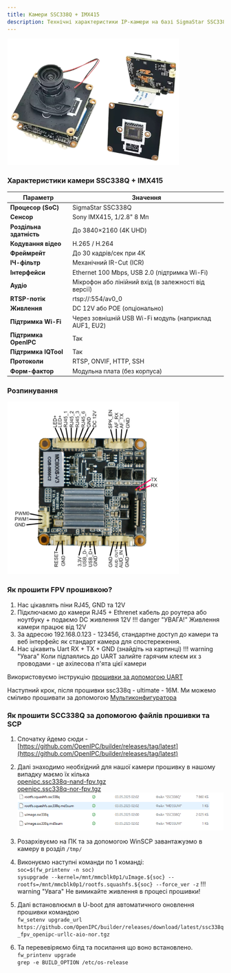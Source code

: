 ```yaml
---
title: Камери SSC338Q + IMX415
description: Технічні характеристики IP-камери на базі SigmaStar SSC338Q з сенсором Sony IMX415
---
```

<img 
  src="/images/ssc338q.png" 
  alt="головна картинка" 
  width="400px" 
/>
<h3>Характеристики камери SSC338Q + IMX415</h3>

| Параметр                   | Значення                                      |
|---------------------------|-----------------------------------------------|
| **Процесор (SoC)**        | SigmaStar SSC338Q                             |
| **Сенсор**                | Sony IMX415, 1/2.8" 8 Мп                      |
| **Роздільна здатність**   | До 3840×2160 (4K UHD)                         |
| **Кодування відео**       | H.265 / H.264                                 |
| **Фреймрейт**             | До 30 кадрів/сек при 4K                      |
| **ІЧ-фільтр**             | Механічний IR-Cut (ICR)                       |
| **Інтерфейси**            | Ethernet 100 Mbps, USB 2.0 (підтримка Wi-Fi)  |
| **Аудіо**                 | Мікрофон або лінійний вхід (в залежності від версії) |
| **RTSP-потік**            | rtsp://<ip>:554/av0_0                         |
| **Живлення**              | DC 12V або POE (опціонально)                 |
| **Підтримка Wi-Fi**       | Через зовнішній USB Wi-Fi модуль (наприклад AUF1, EU2) |
| **Підтримка OpenIPC**     | Так                                           |
| **Підтримка IQTool**      | Так                                           |
| **Протоколи**             | RTSP, ONVIF, HTTP, SSH                        |
| **Форм-фактор**           | Модульна плата (без корпуса)                 |

<h3>Розпинування</h3>
<img 
  src="/images/ssc338q-1.png" 
  alt="головна картинка" 
  width="400px" 
/>

<h3>Як прошити FPV прошивкою?</h3>

1. Нас цікавлять піни RJ45, GND та 12V
2. Підключаємо до камери RJ45 + Ethrenet кабель до роутера або ноутбуку + подаємо DC живлення 12V
!!! danger "УВАГА!"
    Живлення камери працює від 12V
3. За адресою 192.168.0.123  - 123456, стандартне доступ до камери та веб інтерфейс як стандарт камера для спостереження.
4. Нас цікавить Uart RX + TX + GND (знайдіть на картинці) 
!!! warning "Увага"
    Коли підпаялись до UART залийте гарячим клеєм их з проводами - це ахілесова п'ята цієї камери

 Використовуємо інструкцію [прошивки за допомогою  UART](/firmware/uart-flashing/)  

 Наступний крок, після прошивки ssc338q - ultimate - 16M. Ми можемо сміливо прошивати за допомогою [Мультиконфигуратора](https://github.com/OpenIPC/openipc-configurator/releases) 

<h3> <b>Як прошити SCC338Q за допомогою файлів прошивки та SCP</b></h3>

1. Спочатку йдемо сюди  - [https://github.com/OpenIPC/builder/releases/tag/latest](https://github.com/OpenIPC/builder/releases/tag/latest)   
2. Далі знаходимо необхідний для нашої камери прошивку  в нашому випадку маємо їх кілька  
[openipc.ssc338q-nand-fpv.tgz](https://github.com/OpenIPC/builder/releases/download/latest/openipc.ssc338q-nand-fpv.tgz)  
[openipc.ssc338q-nor-fpv.tgz](https://github.com/OpenIPC/builder/releases/download/latest/openipc.ssc338q-nor-fpv.tgz)  
![ssc338q](/images/ssc338q-3.png)
3. Розархівуємо на ПК та за допомогою WinSCP завантажуэмо в камеру в розділ ```/tmp/```
4. Виконуємо наступні команди по 1 команді:  
```soc=$(fw_printenv -n soc)```   
```sysupgrade --kernel=/mnt/mmcblk0p1/uImage.${soc} --rootfs=/mnt/mmcblk0p1/rootfs.squashfs.${soc} --force_ver -z```
!!! warning "Увага"
    Не вимикайте живлення в процесі прошивки!

5. Далі встановлюємл в U-boot для автоматичного оновлення прошивки командою    
```fw_setenv upgrade_url https://github.com/OpenIPC/builder/releases/download/latest/ssc338q_fpv_openipc-urllc-aio-nor.tgz```
6. Та перевевіряємо білд та посилання що воно встановлено.   
```fw_printenv upgrade```  
```grep -e BUILD_OPTION /etc/os-release```
